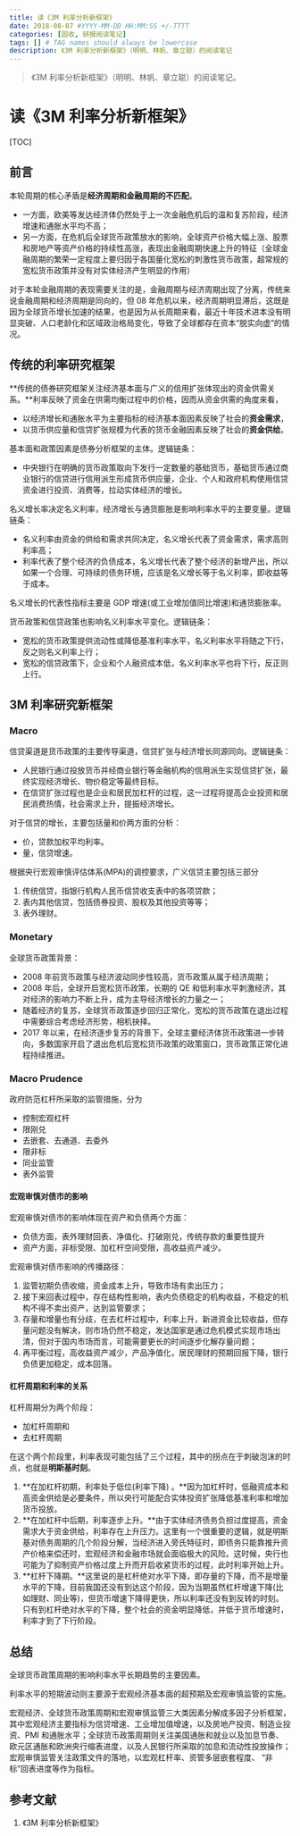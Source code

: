 ```yaml
---
title: 读《3M 利率分析新框架》
date: 2018-08-07 #YYYY-MM-DD HH:MM:SS +/-TTTT
categories: [固收, 研报阅读笔记]
tags: [] # TAG names should always be lowercase
description: 《3M 利率分析新框架》（明明、林帆、章立聪）的阅读笔记
---
```


> 《3M 利率分析新框架》（明明、林帆、章立聪）的阅读笔记。

# 读《3M 利率分析新框架》

[TOC]

## 前言

本轮周期的核心矛盾是**经济周期和金融周期的不匹配**。

* 一方面，欧美等发达经济体仍然处于上一次金融危机后的温和复苏阶段，经济增速和通胀水平均不高；
* 另一方面，在危机后全球货币政策放水的影响，全球资产价格大幅上涨、股票和房地产等资产价格的持续性高涨，表现出金融周期快速上升的特征（全球金融周期的繁荣一定程度上要归因于各国量化宽松的刺激性货币政策，超常规的宽松货币政策并没有对实体经济产生明显的作用）

对于本轮金融周期的表现需要关注的是，金融周期与经济周期出现了分离，传统来说金融周期和经济周期是同向的，但 08 年危机以来，经济周期明显滞后，这既是因为全球货币增长加速的结果，也是因为从长周期来看，最近十年技术进本没有明显突破、人口老龄化和区域政治格局变化，导致了全球都存在资本“脱实向虚”的情况。

## 传统的利率研究框架

**传统的债券研究框架关注经济基本面与广义的信用扩张体现出的资金供需关系。**利率反映了资金在供需均衡过程中的价格，因而从资金供需的角度来看，

* 以经济增长和通胀水平为主要指标的经济基本面因素反映了社会的**资金需求**，
* 以货币供应量和信贷扩张规模为代表的货币金融因素反映了社会的**资金供给**。

基本面和政策因素是债券分析框架的主体。逻辑链条：

* 中央银行在明确的货币政策取向下发行一定数量的基础货币，基础货币通过商业银行的信贷进行信用派生形成货币供应量，企业、个人和政府机构使用信贷资金进行投资、消费等，拉动实体经济的增长。

名义增长率决定名义利率，经济增长与通货膨胀是影响利率水平的主要变量。逻辑链条：

* 名义利率由资金的供给和需求共同决定，名义增长代表了资金需求，需求高则利率高；
* 利率代表了整个经济的负债成本，名义增长代表了整个经济的新增产出，所以如果一个合理、可持续的债务环境，应该是名义增长等于名义利率，即收益等于成本。

名义增长的代表性指标主要是 GDP 增速(或工业增加值同比增速)和通货膨胀率。

货币政策和信贷政策也影响名义利率水平变化。逻辑链条：

* 宽松的货币政策提供流动性或降低基准利率水平，名义利率水平将随之下行，反之则名义利率上行；
* 宽松的信贷政策下，企业和个人融资成本低，名义利率水平也将下行，反正则上行。

## 3M 利率研究新框架

### Macro

信贷渠道是货币政策的主要传导渠道，信贷扩张与经济增长同源同向。逻辑链条：

* 人民银行通过投放货币并经商业银行等金融机构的信用派生实现信贷扩张，最终实现经济增长、物价稳定等最终目标。
* 在信贷扩张过程也是企业和居民加杠杆的过程，这一过程将提高企业投资和居民消费热情，社会需求上升，提振经济增长。

对于信贷的增长，主要包括量和价两方面的分析：

* 价，贷款加权平均利率。
* 量，信贷增速。

根据央行宏观审慎评估体系(MPA)的调控要求，广义信贷主要包括三部分

1. 传统信贷，指银行机构人民币信贷收支表中的各项贷款；
2. 表内其他信贷，包括债券投资、股权及其他投资等等；
3. 表外理财。

### Monetary

全球货币政策背景：

* 2008 年前货币政策与经济波动同步性较高，货币政策从属于经济周期；
* 2008 年后，全球开启宽松货币政策，长期的 QE 和低利率水平刺激经济，其对经济的影响力不断上升，成为主导经济增长的力量之一；
* 随着经济的复苏，全球货币政策逐步回归正常化，宽松的货币政策在退出过程中需要综合考虑经济形势，相机抉择。
* 2017 年以来，在经济逐步复苏的背景下，全球主要经济体货币政策进一步转向，多数国家开启了退出危机后宽松货币政策的政策窗口，货币政策正常化进程持续推进。

### Macro Prudence

政府防范杠杆所采取的监管措施，分为

* 控制宏观杠杆
* 限刚兑
* 去嵌套、去通道、去委外
* 限非标
* 同业监管
* 表外监管

#### 宏观审慎对债市的影响

宏观审慎对债市的影响体现在资产和负债两个方面：

* 负债方面，表外理财回表、净值化、打破刚兑，传统存款的重要性提升
* 资产方面，非标受限、加杠杆空间受限，高收益资产减少。

宏观审慎对债市影响的传播路径：

1. 监管初期负债收缩，资金成本上升，导致市场有卖出压力；
2. 接下来回表过程中，存在结构性影响，表内负债稳定的机构收益，不稳定的机构不得不卖出资产，达到监管要求；
3. 存量和增量也有分歧，在去杠杆过程中，利率上升，新进资金比较收益，但存量问题没有解决，则市场仍然不稳定，发达国家是通过危机模式实现市场出清，但对于国内市场而言，可能需要更长的时间逐步化解存量问题；
4. 再平衡过程，高收益资产减少，产品净值化，居民理财的预期回报下降，银行负债更加稳定，成本回落。

#### 杠杆周期和利率的关系

杠杆周期分为两个阶段：

* 加杠杆周期和
* 去杠杆周期

在这个两个阶段里，利率表现可能包括了三个过程，其中的拐点在于刺破泡沫的时点，也就是**明斯基时刻**。

1. **在加杠杆初期，利率处于低位(利率下降) 。**因为加杠杆时，低融资成本和高资金供给是必要条件，所以央行可能配合实体投资扩张降低基准利率和增加货币投放。
2. **在加杠杆中后期，利率逐步上升。**由于实体经济债务负担过度提高，资金需求大于资金供给，利率存在上升压力。这里有一个很重要的逻辑，就是明斯基对债务周期的几个阶段分解，当经济进入旁氏特征时，即债务只能靠推升资产价格来偿还时，宏观经济和金融市场就会面临极大的风险。这时候，央行也可能为了抑制资产价格过度上升而开启收紧货币的过程，此时利率开始上升。
3. **杠杆下降期。**这里说的是杠杆绝对水平下降，即存量的下降，而不是增量水平的下降，目前我国还没有到达这个阶段，因为当期虽然杠杆增速下降(比如理财、同业等)，但货币增速下降得更快，所以利率还没有到反转的时刻。只有到杠杆绝对水平的下降，整个社会的资金明显降低，并低于货币增速时，利率才到了下行阶段。

## 总结

全球货币政策周期的影响利率水平长期趋势的主要因素。

利率水平的短期波动则主要源于宏观经济基本面的超预期及宏观审慎监管的实施。

宏观经济、全球货币政策周期和宏观审慎监管三大类因素分解成多因子分析框架，其中宏观经济主要指标为信贷增速、工业增加值增速，以及房地产投资、制造业投资、PMI 和通胀水平；全球货币政策周期则关注美国通胀和就业以及加息节奏、欧元区通胀和欧洲央行缩表进度，以及人民银行所采取的加息和流动性投放操作；宏观审慎监管关注政策文件的落地，以宏观杠杆率、资管多层嵌套程度、 “非标”回表进度等作为指标。

## 参考文献

1. 《3M 利率分析新框架》